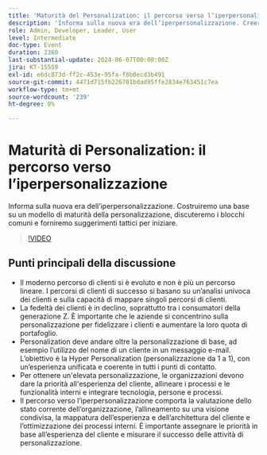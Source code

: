 ```yaml
---
title: 'Maturità del Personalization: il percorso verso l’iperpersonalizzazione'
description: 'Informa sulla nuova era dell’iperpersonalizzazione. Creeremo una base su un modello di maturità di personalizzazione, discuteremo dei blocchi comuni e forniremo suggerimenti tattici per iniziare. Punti di discussione chiave: il moderno Percorso del cliente​ il percorso verso l’iperpersonalizzazione​ come iniziare a lavorare presso la tua organizzazione'
role: Admin, Developer, Leader, User
level: Intermediate
doc-type: Event
duration: 2360
last-substantial-update: 2024-06-07T00:00:00Z
jira: KT-15559
exl-id: e6dc873d-ff2c-453e-95fa-f8b0ecd3b491
source-git-commit: 4471d715fb226701bdad95ffe2834e763451c7ea
workflow-type: tm+mt
source-wordcount: '239'
ht-degree: 0%

---
```


# Maturità di Personalization: il percorso verso l’iperpersonalizzazione

Informa sulla nuova era dell’iperpersonalizzazione. Costruiremo una base su un modello di maturità della personalizzazione, discuteremo i blocchi comuni e forniremo suggerimenti tattici per iniziare.

>[!VIDEO](https://video.tv.adobe.com/v/3429288/?learn=on)

## Punti principali della discussione

* Il moderno percorso di clienti si è evoluto e non è più un percorso lineare. I percorsi di clienti di successo si basano su un’analisi univoca dei clienti e sulla capacità di mappare singoli percorsi di clienti.
* La fedeltà dei clienti è in declino, soprattutto tra i consumatori della generazione Z. È importante che le aziende si concentrino sulla personalizzazione per fidelizzare i clienti e aumentare la loro quota di portafoglio.
* Personalization deve andare oltre la personalizzazione di base, ad esempio l’utilizzo del nome di un cliente in un messaggio e-mail. L’obiettivo è la Hyper Personalization (personalizzazione da 1 a 1), con un’esperienza unificata e coerente in tutti i punti di contatto.
* Per ottenere un&#39;elevata personalizzazione, le organizzazioni devono dare la priorità all&#39;esperienza del cliente, allineare i processi e le funzionalità interni e integrare tecnologia, persone e processi.
* Il percorso verso l’iperpersonalizzazione comporta la valutazione dello stato corrente dell’organizzazione, l’allineamento su una visione condivisa, la mappatura dell’esperienza e dell’architettura del cliente e l’ottimizzazione dei processi interni.  È importante assegnare le priorità in base all’esperienza del cliente e misurare il successo delle attività di personalizzazione.